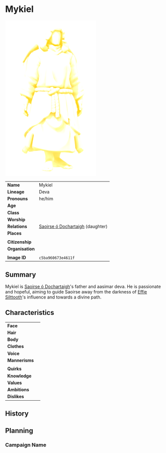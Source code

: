 # Mykiel

<img src="https://raw.githubusercontent.com/jesskelsall/astarus-images/main/people/portraits/c5ba960673e4611f.png" height="500" />

|||
| --- | --- |
| **Name** | Mykiel | character.3
| **Lineage** | Deva |
| **Pronouns** | he/him |
| **Age** | |
| **Class** | |
| **Worship** | |
| **Relations** | [Saoirse ó Dochartaigh](saoirse-o-dochartaigh.md) (daughter) |
| **Places** | |
|||
| **Citizenship** | |
| **Organisation** | |
|||
| **Image ID** | `c5ba960673e4611f` |

## Summary

Mykiel is [Saoirse ó Dochartaigh](saoirse-o-dochartaigh.md)'s father and aasimar deva. He is passionate and hopeful, aiming to guide Saoirse away from the darkness of [Effie Silttooth](effie-silttooth.md)'s influence and towards a divine path.

## Characteristics

| | |
| --- | --- |
| **Face** | | characteristics.2
| **Hair** | |
| **Body** | |
| **Clothes** | |
| **Voice** | |
| **Mannerisms** | |
| | |
| **Quirks** | |
| **Knowledge** | |
| **Values** | |
| **Ambitions** | |
| **Dislikes** | |

## History

## Planning

### Campaign Name
